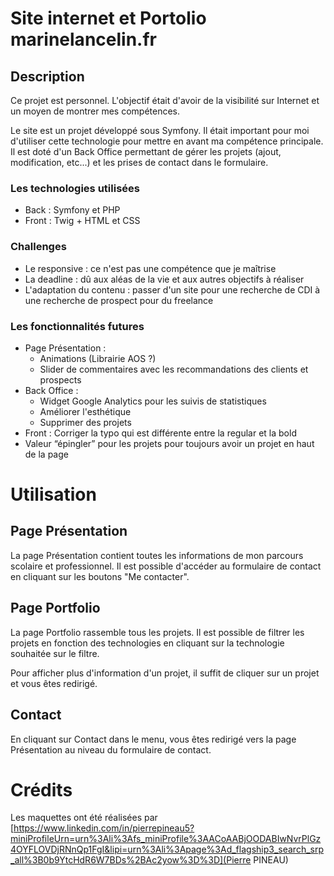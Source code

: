 # Site internet et Portolio marinelancelin.fr

## Description
Ce projet est personnel. L'objectif était d'avoir de la visibilité sur Internet et un moyen de montrer mes compétences.

Le site est un projet développé sous Symfony. Il était important pour moi d'utiliser cette technologie pour mettre en avant ma compétence principale. Il est doté d'un Back Office permettant de gérer les projets (ajout, modification, etc...) et les prises de contact dans le formulaire.

### Les technologies utilisées
- Back : Symfony et PHP
- Front : Twig + HTML et CSS

### Challenges
- Le responsive : ce n'est pas une compétence que je maîtrise
- La deadline : dû aux aléas de la vie et aux autres objectifs à réaliser
- L'adaptation du contenu : passer d'un site pour une recherche de CDI à une recherche de prospect pour du freelance

### Les fonctionnalités futures
- Page Présentation : 
    - Animations (Librairie AOS ?)
    - Slider de commentaires avec les recommandations des clients et prospects
- Back Office : 
    - Widget Google Analytics pour les suivis de statistiques
    - Améliorer l'esthétique
    - Supprimer des projets
- Front : Corriger la typo qui est différente entre la regular et la bold
- Valeur “épingler” pour les projets pour toujours avoir un projet en haut de la page

# Utilisation

## Page Présentation
La page Présentation contient toutes les informations de mon parcours scolaire et professionnel. Il est possible d'accéder au formulaire de contact en cliquant sur les boutons "Me contacter".

## Page Portfolio
La page Portfolio rassemble tous les projets. Il est possible de filtrer les projets en fonction des technologies en cliquant sur la technologie souhaitée sur le filtre.

Pour afficher plus d'information d'un projet, il suffit de cliquer sur un projet et vous êtes redirigé.

## Contact
En cliquant sur Contact dans le menu, vous êtes redirigé vers la page Présentation au niveau du formulaire de contact.

# Crédits

Les maquettes ont été réalisées par [https://www.linkedin.com/in/pierrepineau5?miniProfileUrn=urn%3Ali%3Afs_miniProfile%3AACoAABjOODABIwNvrPlGz4OYFLOVDjRNnQp1FgI&lipi=urn%3Ali%3Apage%3Ad_flagship3_search_srp_all%3B0b9YtcHdR6W7BDs%2BAc2yow%3D%3D](Pierre PINEAU)